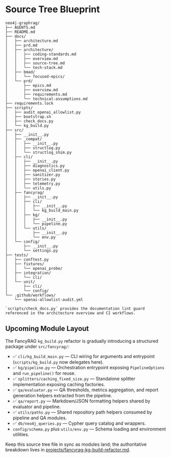 # Source Tree Blueprint

```text
neo4j-graphrag/
├── AGENTS.md
├── README.md
├── docs/
│   ├── architecture.md
│   ├── prd.md
│   ├── architecture/
│   │   ├── coding-standards.md
│   │   ├── overview.md
│   │   ├── source-tree.md
│   │   └── tech-stack.md
│   ├── bmad/
│   │   └── focused-epics/
│   └── prd/
│       ├── epics.md
│       ├── overview.md
│       ├── requirements.md
│       └── technical-assumptions.md
├── requirements.lock
├── scripts/
│   ├── audit_openai_allowlist.py
│   ├── bootstrap.sh
│   ├── check_docs.py
│   └── kg_build.py
├── src/
│   ├── __init__.py
│   ├── _compat/
│   │   ├── __init__.py
│   │   ├── structlog.py
│   │   └── structlog_shim.py
│   ├── cli/
│   │   ├── __init__.py
│   │   ├── diagnostics.py
│   │   ├── openai_client.py
│   │   ├── sanitizer.py
│   │   ├── stories.py
│   │   ├── telemetry.py
│   │   └── utils.py
│   ├── fancyrag/
│   │   ├── __init__.py
│   │   ├── cli/
│   │   │   ├── __init__.py
│   │   │   └── kg_build_main.py
│   │   ├── kg/
│   │   │   ├── __init__.py
│   │   │   └── pipeline.py
│   │   └── utils/
│   │       ├── __init__.py
│   │       └── env.py
│   └── config/
│       ├── __init__.py
│       └── settings.py
├── tests/
│   ├── conftest.py
│   ├── fixtures/
│   │   └── openai_probe/
│   ├── integration/
│   │   └── cli/
│   └── unit/
│       ├── cli/
│       └── config/
└── .github/workflows/
    └── openai-allowlist-audit.yml

`scripts/check_docs.py` provides the documentation lint guard referenced in the architecture overview and CI workflows.
```
## Upcoming Module Layout
The FancyRAG `kg_build.py` refactor is gradually introducing a structured package under `src/fancyrag/`:
- ✅ `cli/kg_build_main.py` — CLI wiring for arguments and entrypoint (`scripts/kg_build.py` now delegates here).
- ✅ `kg/pipeline.py` — Orchestration entrypoint exposing `PipelineOptions` and `run_pipeline()` for reuse.
- ✅ `splitters/caching_fixed_size.py` — Standalone splitter implementation exposing caching factories.
- ✅ `qa/evaluator.py` — QA thresholds, metrics aggregation, and report generation helpers extracted from the pipeline.
- ✅ `qa/report.py` — Markdown/JSON formatting helpers shared by evaluator and pipeline.
- ✅ `utils/paths.py` — Shared repository path helpers consumed by pipeline and QA modules.
- ✅ `db/neo4j_queries.py` — Cypher query catalog and wrappers.
- `config/schema.py` plus `utils/env.py` — Schema loading and environment utilities.

Keep this source tree file in sync as modules land; the authoritative breakdown lives in [projects/fancyrag-kg-build-refactor.md](projects/fancyrag-kg-build-refactor.md).
